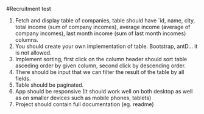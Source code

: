 #Recruitment test 

1. Fetch and display table of companies, table should have `id, name, city, total income (sum of company incomes), average income (average of company incomes), last month income (sum of last month incomes) columns.
2. You should create your own implementation of table. Bootstrap, antD... it is not allowed.
3. Implement sorting, first click on the column header should sort table asceding order by given column, second click by descending order.
4. There should be input that we can filter the result of the table by all fields.
5. Table should be paginated.
6. App should be responsive (It should work well on both desktop as well as on smaller devices such as mobile phones, tablets)
7. Project should contain full documentation (eg. readme)
